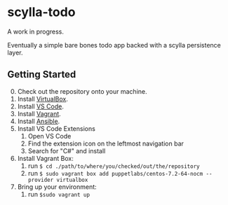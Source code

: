 # scylla-todo
A work in progress. 

Eventually a simple bare bones todo app backed with a scylla persistence layer.

## Getting Started

0. Check out the repository onto your machine.
1. Install [VirtualBox](https://www.virtualbox.org/wiki/Downloads).
2. Install [VS Code]().
3. Install [Vagrant]().
4. Install [Ansible]().
5. Install VS Code Extensions
    1. Open VS Code
    2. Find the extension icon on the leftmost navigation bar
    3. Search for "C#" and install
6. Install Vagrant Box: 
    1. run `$ cd ./path/to/where/you/checked/out/the/repository`
    2. run `$ sudo vagrant box add puppetlabs/centos-7.2-64-nocm --provider virtualbox`
7. Bring up your environment: 
    1. run `$sudo vagrant up`

